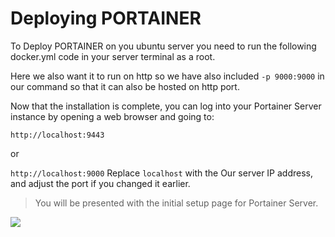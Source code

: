 # Deploying PORTAINER

To Deploy PORTAINER on you ubuntu server you need to run the following docker.yml code in your server terminal as a root.

Here we also want it to run on http so we have also included ```-p 9000:9000``` in our command so that it can also be hosted on http port.

Now that the installation is complete, you can log into your Portainer Server instance by opening a web browser and going to:

```http://localhost:9443```

or

```http://localhost:9000```
Replace ```localhost``` with the Our server IP address, and adjust the port if you changed it earlier.

>You will be presented with the initial setup page for Portainer Server.


![](https://2914113074-files.gitbook.io/~/files/v0/b/gitbook-x-prod.appspot.com/o/spaces%2FiZWHJxqQsgWYd9sI88sO%2Fuploads%2FG988U9V4JNmqPglD13A6%2F2.15-install-server-setup-user.png?alt=media&token=435a7916-0e9f-4d88-bf22-cc5fa467d9b0)
